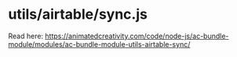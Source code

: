 # utils/airtable/sync.js

Read here: <https://animatedcreativity.com/code/node-js/ac-bundle-module/modules/ac-bundle-module-utils-airtable-sync/>
